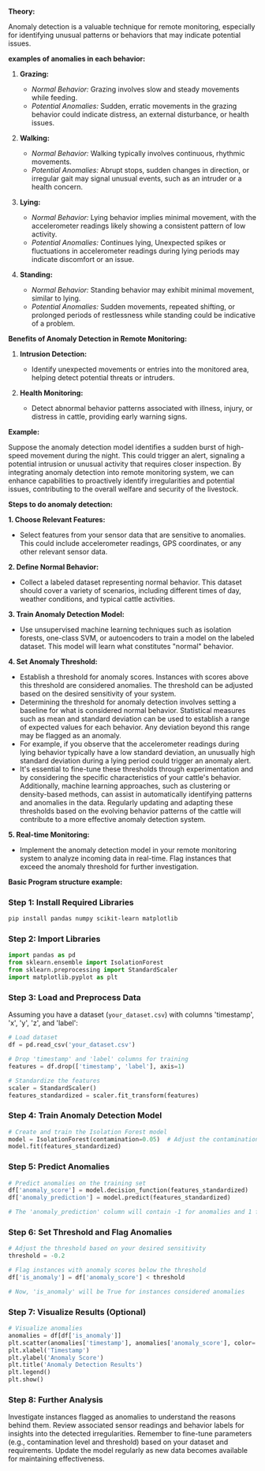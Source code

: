 
**Theory:**

Anomaly detection is a valuable technique for remote monitoring, especially for identifying unusual patterns or behaviors that may indicate potential issues.

**examples of anomalies in each behavior:** 

1. **Grazing:**
   - *Normal Behavior:* Grazing involves slow and steady movements while feeding.
   - *Potential Anomalies:* Sudden, erratic movements in the grazing behavior could indicate distress, an external disturbance, or health issues.

2. **Walking:**
   - *Normal Behavior:* Walking typically involves continuous, rhythmic movements.
   - *Potential Anomalies:* Abrupt stops, sudden changes in direction, or irregular gait may signal unusual events, such as an intruder or a health concern.

3. **Lying:**
   - *Normal Behavior:* Lying behavior implies minimal movement, with the accelerometer readings likely showing a consistent pattern of low activity.
   - *Potential Anomalies:* Continues lying, Unexpected spikes or fluctuations in accelerometer readings during lying periods may indicate discomfort or an issue.

4. **Standing:**
   - *Normal Behavior:* Standing behavior may exhibit minimal movement, similar to lying.
   - *Potential Anomalies:* Sudden movements, repeated shifting, or prolonged periods of restlessness while standing could be indicative of a problem.

**Benefits of Anomaly Detection in Remote Monitoring:**

1. **Intrusion Detection:**
   - Identify unexpected movements or entries into the monitored area, helping detect potential threats or intruders.

2. **Health Monitoring:**
   - Detect abnormal behavior patterns associated with illness, injury, or distress in cattle, providing early warning signs.

**Example:**

Suppose the anomaly detection model identifies a sudden burst of high-speed movement during the night. This could trigger an alert, signaling a potential intrusion or unusual activity that requires closer inspection.
By integrating anomaly detection into remote monitoring system, we can enhance capabilities to proactively identify irregularities and potential issues, contributing to the overall welfare and security of the livestock.

**Steps to do anomaly detection:**

**1. Choose Relevant Features:**
   - Select features from your sensor data that are sensitive to anomalies. This could include accelerometer readings, GPS coordinates, or any other relevant sensor data.

**2. Define Normal Behavior:**
   - Collect a labeled dataset representing normal behavior. This dataset should cover a variety of scenarios, including different times of day, weather conditions, and typical cattle activities.

**3. Train Anomaly Detection Model:**
   - Use unsupervised machine learning techniques such as isolation forests, one-class SVM, or autoencoders to train a model on the labeled dataset. This model will learn what constitutes "normal" behavior.

**4. Set Anomaly Threshold:**
   - Establish a threshold for anomaly scores. Instances with scores above this threshold are considered anomalies. The threshold can be adjusted based on the desired sensitivity of your system.
   - Determining the threshold for anomaly detection involves setting a baseline for what is considered normal behavior. Statistical measures such as mean and standard deviation can be used to establish a range of expected values for each behavior. Any deviation beyond this range may be flagged as an anomaly.
   - For example, if you observe that the accelerometer readings during lying behavior typically have a low standard deviation, an unusually high standard deviation during a lying period could trigger an anomaly alert.
   - It's essential to fine-tune these thresholds through experimentation and by considering the specific characteristics of your cattle's behavior. Additionally, machine learning approaches, such as clustering or density-based methods, can assist in automatically identifying patterns and anomalies in the data. Regularly updating and adapting these thresholds based on the evolving behavior patterns of the cattle will contribute to a more effective anomaly detection system.

**5. Real-time Monitoring:**
   - Implement the anomaly detection model in your remote monitoring system to analyze incoming data in real-time. Flag instances that exceed the anomaly threshold for further investigation.

**Basic Program structure example:**

### Step 1: Install Required Libraries

```bash
pip install pandas numpy scikit-learn matplotlib
```

### Step 2: Import Libraries

```python
import pandas as pd
from sklearn.ensemble import IsolationForest
from sklearn.preprocessing import StandardScaler
import matplotlib.pyplot as plt
```

### Step 3: Load and Preprocess Data

Assuming you have a dataset (`your_dataset.csv`) with columns 'timestamp', 'x', 'y', 'z', and 'label':

```python
# Load dataset
df = pd.read_csv('your_dataset.csv')

# Drop 'timestamp' and 'label' columns for training
features = df.drop(['timestamp', 'label'], axis=1)

# Standardize the features
scaler = StandardScaler()
features_standardized = scaler.fit_transform(features)
```

### Step 4: Train Anomaly Detection Model

```python
# Create and train the Isolation Forest model
model = IsolationForest(contamination=0.05)  # Adjust the contamination parameter based on your dataset
model.fit(features_standardized)
```

### Step 5: Predict Anomalies

```python
# Predict anomalies on the training set
df['anomaly_score'] = model.decision_function(features_standardized)
df['anomaly_prediction'] = model.predict(features_standardized)

# The 'anomaly_prediction' column will contain -1 for anomalies and 1 for normal instances
```

### Step 6: Set Threshold and Flag Anomalies

```python
# Adjust the threshold based on your desired sensitivity
threshold = -0.2

# Flag instances with anomaly scores below the threshold
df['is_anomaly'] = df['anomaly_score'] < threshold

# Now, 'is_anomaly' will be True for instances considered anomalies
```

### Step 7: Visualize Results (Optional)

```python
# Visualize anomalies
anomalies = df[df['is_anomaly']]
plt.scatter(anomalies['timestamp'], anomalies['anomaly_score'], color='red', label='Anomaly')
plt.xlabel('Timestamp')
plt.ylabel('Anomaly Score')
plt.title('Anomaly Detection Results')
plt.legend()
plt.show()
```

### Step 8: Further Analysis

Investigate instances flagged as anomalies to understand the reasons behind them. Review associated sensor readings and behavior labels for insights into the detected irregularities.
Remember to fine-tune parameters (e.g., contamination level and threshold) based on your dataset and requirements. Update the model regularly as new data becomes available for maintaining effectiveness.